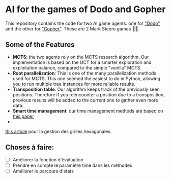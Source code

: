 # AI for the games of Dodo and Gopher

This repository contains the code for two AI game agents: one for ["Dodo"](https://www.marksteeregames.com/Dodo_rules.pdf) and the other for ["Gopher"](https://www.marksteeregames.com/Gopher_hex_rules.pdf). These are 2 Mark Steere games :red_circle::large_blue_circle:.

## Some of the Features
- **MCTS**: the two agents rely on the MCTS research algorithm. Our implementation is based on the UCT for a smarter exploration and exploitation balance, compared to the simple "vanilla" MCTS.
- **Root parallelization**: This is one of the many parallelization methods used for MCTS. This one seemed the easiest to do in Python, allowing you to run multiple tree instances for more reliable results.
- **Transposition table**: Our algorithm keeps track of the previously seen positions. Therefore if you reencounter a position due to a transposition, previous results will be added to the current one to gather even more data.
- **Smart time management**: our time management methods are based on [this paper]([https://www.marksteeregames.com/Dodo_rules.pdf](https://dke.maastrichtuniversity.nl/m.winands/documents/time_management_for_monte_carlo_tree_search.pdf))
- 
[this article](https://www.redblobgames.com/grids/hexagons/) pour la gestion des grilles hexagonales.

## Choses à faire:
- [ ] Améliorer la fonction d'évaluation
- [ ] Prendre en compte le paramètre time dans les méthodes
- [ ] Améliorer le parcours d'états
